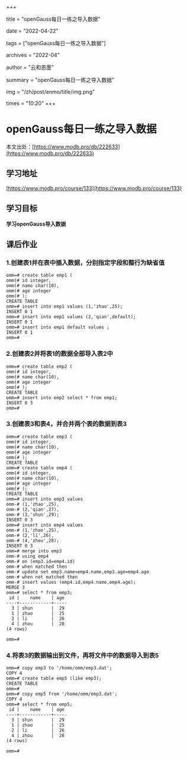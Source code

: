 +++

title = "openGauss每日一练之导入数据" 

date = "2022-04-22" 

tags = ["openGauss每日一练之导入数据"] 

archives = "2022-04" 

author = "云和恩墨" 

summary = "openGauss每日一练之导入数据"

img = "/zh/post/enmo/title/img.png" 

times = "10:20"
+++

# openGauss每日一练之导入数据

本文出处：[https://www.modb.pro/db/222633](https://www.modb.pro/db/222633)

## 学习地址

[https://www.modb.pro/course/133](https://www.modb.pro/course/133)

## 学习目标

**学习openGauss导入数据**

## 课后作业

### **1.创建表1并在表中插入数据，分别指定字段和整行为缺省值**

```
omm=# create table emp1 (
omm(# id integer,
omm(# name char(10),
omm(# age integer
omm(# );
CREATE TABLE
omm=# insert into emp1 values (1,'zhao',25);
INSERT 0 1
omm=# insert into emp1 values (2,'qian',default);
INSERT 0 1
omm=# insert into emp1 default values ;
INSERT 0 1
omm=# 

```

### **2.创建表2并将表1的数据全部导入表2中**

```
omm=# create table emp2 (
omm(# id integer,
omm(# name char(10),
omm(# age integer
omm(# );
CREATE TABLE
omm=# insert into emp2 select * from emp1;
INSERT 0 3
omm=# 

```

### **3.创建表3和表4，并合并两个表的数据到表3**

```
omm=# create table emp3 (
omm(# id integer,
omm(# name char(10),
omm(# age integer
omm(# );
CREATE TABLE
omm=# create table emp4 (
omm(# id integer,
omm(# name char(10),
omm(# age integer
omm(# );
CREATE TABLE
omm=# insert into emp3 values
omm-# (1,'zhao',25),
omm-# (2,'qian',27),
omm-# (3,'shun',29);
INSERT 0 3
omm=# insert into emp4 values
omm-# (1,'zhao',25),
omm-# (2,'li',26),
omm-# (4,'zhou',28);
INSERT 0 3
omm=# merge into emp3
omm-# using emp4
omm-# on (emp3.id=emp4.id)
omm-# when matched then
omm-# update set emp3.name=emp4.name,emp3.age=emp4.age
omm-# when not matched then
omm-# insert values (emp4.id,emp4.name,emp4.age);
MERGE 3
omm=# select * from emp3;
 id |    name    | age 
----+------------+-----
  3 | shun       |  29
  1 | zhao       |  25
  2 | li         |  26
  4 | zhou       |  28
(4 rows)

omm=# 

```

### **4.将表3的数据输出到文件，再将文件中的数据导入到表5**

```
omm=# copy emp3 to '/home/omm/emp3.dat';
COPY 4
omm=# create table emp5 (like emp3);
CREATE TABLE
omm=# 
omm=# copy emp5 from '/home/omm/emp3.dat';
COPY 4
omm=# select * from emp5;
 id |    name    | age 
----+------------+-----
  3 | shun       |  29
  1 | zhao       |  25
  2 | li         |  26
  4 | zhou       |  28
(4 rows)

omm=# 
```
